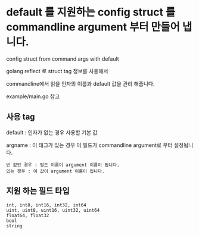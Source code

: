 # default 를 지원하는 config struct 를 commandline argument 부터 만들어 냅니다. 

config struct from command args with default

golang reflect 로 struct tag 정보를 사용해서 

commandline에서 읽을 인자의 이름과 default 값을 관리 해줍니다. 

example/main.go 참고 

## 사용 tag 

default : 인자가 없는 경우 사용할 기본 값 

argname : 이 태그가 있는 경우 이 필드가 commandline argument로 부터 설정됩니다. 

    빈 값인 경우 : 필드 이름이 argument 이름이 됩니다. 
    있는 경우 : 이 값이 argument 이름이 됩니다. 

## 지원 하는 필드 타입 

    int, int8, int16, int32, int64
    uint, uint8, uint16, uint32, uint64
    float64, float32
    bool
    string

